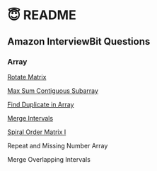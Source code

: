 # 😇 README

## Amazon InterviewBit Questions

### Array

[Rotate Matrix](array/rotate-matrix.md)

[Max Sum Contiguous Subarray](array/max-sum-contiguous-subarray.md)

[Find Duplicate in Array](array/find-duplicate-in-array.md)

[Merge Intervals](array/merge-intervals.md)

[Spiral Order Matrix I](array/spiral-order-matrix-i.md)

Repeat and Missing Number Array

Merge Overlapping Intervals
